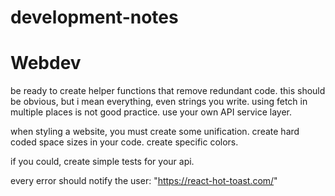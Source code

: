 # development-notes


# Webdev

be ready to create helper functions that remove redundant code. this should be obvious, but i mean everything, even strings you write.
using fetch in multiple places is not good practice. use your own API service layer.

when styling a website, you must create some unification. create hard coded space sizes in your code. create specific colors.

if you could, create simple tests for your api.

every error should notify the user: "https://react-hot-toast.com/"


